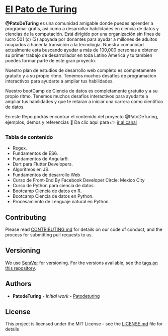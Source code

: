 # [El Pato de Turing](https://www.youtube.com/channel/UCpaTld6qX3rt9lDPXqV0bcA)

**@PatoDeTuring** es una comunidad amigable donde puedes aprender a programar gratis, asi como a desarrollar habilidades en ciencia de datos y ciencias de la computación. Está dirigido por una organización sin fines de lucro 501 (c) (3) apoyada por donantes para ayudar a millones de adultos ocupados a hacer la transición a la tecnología. Nuestra comunidad actualmente esta buscando ayudar a más de 100,000 personas a obtener su primer trabajo de desarrollador en toda Latino America y tu tambien puedes formar parte de este gran proyecto.

Nuestro plan de estudios de desarrollo web completo es completamente gratuito y a su propio ritmo. Tenemos muchos desafíos de programacion interactivos para ayudarte a ampliar tus habilidades.

Nuestro bootCamp de Ciencia de datos es completamente gratuito y a su propio ritmo. Tenemos muchos desafíos interactivos para ayudarte a ampliar tus habilidades y que te retaran a iniciar una carrera como cientifico de datos.

En este Repo podrás encontrar el contenido del proyecto @PatoDeTuring, ejemplos, demos y referencias 🐙
Da clic aqui para 👉 [ir al canal](https://www.youtube.com/channel/UCpaTld6qX3rt9lDPXqV0bcA)

### Tabla de contenido

* Regex.
* Fundamentos de ES6.
* Fundamentos de Angular9.
* Dart para Flutter Developers.
* Algoritmos en JS.
* Fundamentos de desarrollo Web
* Curso de Front-End By Facebook Developer Circle: Mexico City
* Curso de Python para ciencia de datos.
* Bootcamp Ciencia de datos en R.
* Bootcamp Ciencia de datos en Python.
* Procesamiento de Lenguaje natural en Python.

## Contributing

Please read [CONTRIBUTING.md](https://gist.github.com/PurpleBooth/b24679402957c63ec426) for details on our code of conduct, and the process for submitting pull requests to us.

## Versioning

We use [SemVer](http://semver.org/) for versioning. For the versions available, see the [tags on this repository](https://github.com/your/project/tags). 

## Authors

* **PatodeTuring** - *Initial work* - [Patodeturing](https://github.com/Alquimista3301)

## License

This project is licensed under the MIT License - see the [LICENSE.md](LICENSE.md) file for details

